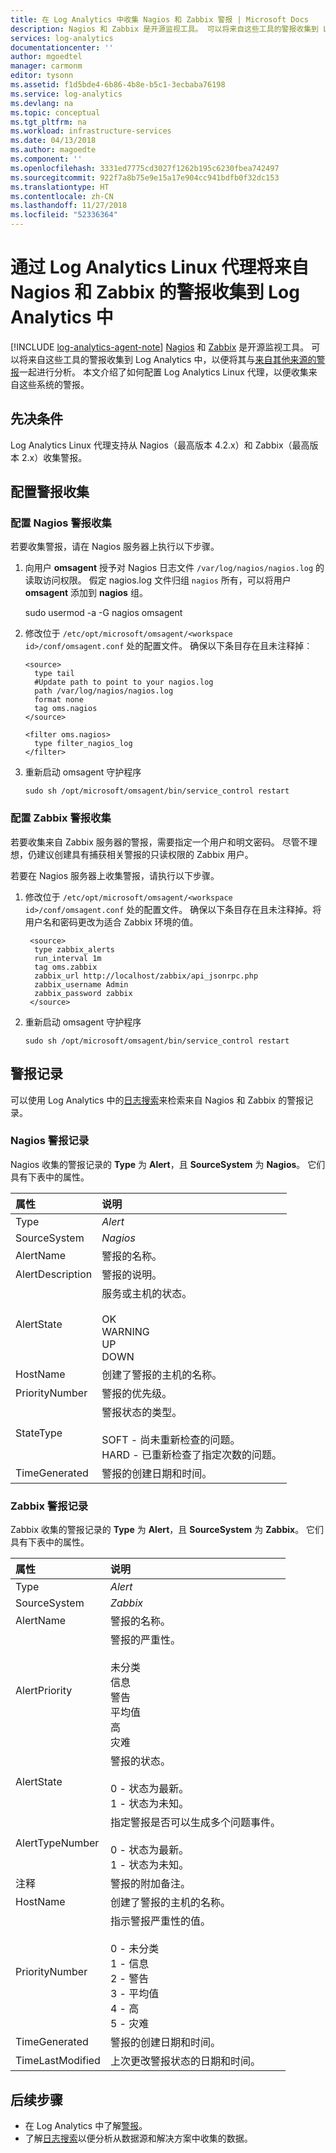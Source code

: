 ```yaml
---
title: 在 Log Analytics 中收集 Nagios 和 Zabbix 警报 | Microsoft Docs
description: Nagios 和 Zabbix 是开源监视工具。 可以将来自这些工具的警报收集到 Log Analytics 中，以便将其与来自其他来源的警报一起进行分析。  本文介绍了如何配置 Log Analytics Linux 代理，以便收集来自这些系统的警报。
services: log-analytics
documentationcenter: ''
author: mgoedtel
manager: carmonm
editor: tysonn
ms.assetid: f1d5bde4-6b86-4b8e-b5c1-3ecbaba76198
ms.service: log-analytics
ms.devlang: na
ms.topic: conceptual
ms.tgt_pltfrm: na
ms.workload: infrastructure-services
ms.date: 04/13/2018
ms.author: magoedte
ms.component: ''
ms.openlocfilehash: 3331ed7775cd3027f1262b195c6230fbea742497
ms.sourcegitcommit: 922f7a8b75e9e15a17e904cc941bdfb0f32dc153
ms.translationtype: HT
ms.contentlocale: zh-CN
ms.lasthandoff: 11/27/2018
ms.locfileid: "52336364"
---
```

# <a name="collect-alerts-from-nagios-and-zabbix-in-log-analytics-from-log-analytics-agent-for-linux"></a>通过 Log Analytics Linux 代理将来自 Nagios 和 Zabbix 的警报收集到 Log Analytics 中 
[!INCLUDE [log-analytics-agent-note](../../../includes/log-analytics-agent-note.md)]
[Nagios](https://www.nagios.org/) 和 [Zabbix](http://www.zabbix.com/) 是开源监视工具。 可以将来自这些工具的警报收集到 Log Analytics 中，以便将其与[来自其他来源的警报](../../monitoring-and-diagnostics/monitoring-overview-alerts.md)一起进行分析。  本文介绍了如何配置 Log Analytics Linux 代理，以便收集来自这些系统的警报。
 
## <a name="prerequisites"></a>先决条件
Log Analytics Linux 代理支持从 Nagios（最高版本 4.2.x）和 Zabbix（最高版本 2.x）收集警报。

## <a name="configure-alert-collection"></a>配置警报收集

### <a name="configuring-nagios-alert-collection"></a>配置 Nagios 警报收集
若要收集警报，请在 Nagios 服务器上执行以下步骤。

1. 向用户 **omsagent** 授予对 Nagios 日志文件 `/var/log/nagios/nagios.log` 的读取访问权限。 假定 nagios.log 文件归组 `nagios` 所有，可以将用户 **omsagent** 添加到 **nagios** 组。 

    sudo usermod -a -G nagios omsagent

2.  修改位于 `/etc/opt/microsoft/omsagent/<workspace id>/conf/omsagent.conf` 处的配置文件。 确保以下条目存在且未注释掉︰  

        <source>  
          type tail  
          #Update path to point to your nagios.log  
          path /var/log/nagios/nagios.log  
          format none  
          tag oms.nagios  
        </source>  
      
        <filter oms.nagios>  
          type filter_nagios_log  
        </filter>  

3. 重新启动 omsagent 守护程序

    ```
    sudo sh /opt/microsoft/omsagent/bin/service_control restart
    ```

### <a name="configuring-zabbix-alert-collection"></a>配置 Zabbix 警报收集
若要收集来自 Zabbix 服务器的警报，需要指定一个用户和明文密码。  尽管不理想，仍建议创建具有捕获相关警报的只读权限的 Zabbix 用户。

若要在 Nagios 服务器上收集警报，请执行以下步骤。

1. 修改位于 `/etc/opt/microsoft/omsagent/<workspace id>/conf/omsagent.conf` 处的配置文件。 确保以下条目存在且未注释掉。将用户名和密码更改为适合 Zabbix 环境的值。

        <source>
         type zabbix_alerts
         run_interval 1m
         tag oms.zabbix
         zabbix_url http://localhost/zabbix/api_jsonrpc.php
         zabbix_username Admin
         zabbix_password zabbix
        </source>

2. 重新启动 omsagent 守护程序

    `sudo sh /opt/microsoft/omsagent/bin/service_control restart`


## <a name="alert-records"></a>警报记录
可以使用 Log Analytics 中的[日志搜索](../../log-analytics/log-analytics-queries.md)来检索来自 Nagios 和 Zabbix 的警报记录。

### <a name="nagios-alert-records"></a>Nagios 警报记录

Nagios 收集的警报记录的 **Type** 为 **Alert**，且 **SourceSystem** 为 **Nagios**。  它们具有下表中的属性。

| 属性 | 说明 |
|:--- |:--- |
| Type |*Alert* |
| SourceSystem |*Nagios* |
| AlertName |警报的名称。 |
| AlertDescription | 警报的说明。 |
| AlertState | 服务或主机的状态。<br><br>OK<br>WARNING<br>UP<br>DOWN |
| HostName | 创建了警报的主机的名称。 |
| PriorityNumber | 警报的优先级。 |
| StateType | 警报状态的类型。<br><br>SOFT - 尚未重新检查的问题。<br>HARD - 已重新检查了指定次数的问题。  |
| TimeGenerated |警报的创建日期和时间。 |


### <a name="zabbix-alert-records"></a>Zabbix 警报记录
Zabbix 收集的警报记录的 **Type** 为 **Alert**，且 **SourceSystem** 为 **Zabbix**。  它们具有下表中的属性。

| 属性 | 说明 |
|:--- |:--- |
| Type |*Alert* |
| SourceSystem |*Zabbix* |
| AlertName | 警报的名称。 |
| AlertPriority | 警报的严重性。<br><br>未分类<br>信息<br>警告<br>平均值<br>高<br>灾难  |
| AlertState | 警报的状态。<br><br>0 - 状态为最新。<br>1 - 状态为未知。  |
| AlertTypeNumber | 指定警报是否可以生成多个问题事件。<br><br>0 - 状态为最新。<br>1 - 状态为未知。    |
| 注释 | 警报的附加备注。 |
| HostName | 创建了警报的主机的名称。 |
| PriorityNumber | 指示警报严重性的值。<br><br>0 - 未分类<br>1 - 信息<br>2 - 警告<br>3 - 平均值<br>4 - 高<br>5 - 灾难 |
| TimeGenerated |警报的创建日期和时间。 |
| TimeLastModified |上次更改警报状态的日期和时间。 |


## <a name="next-steps"></a>后续步骤
* 在 Log Analytics 中了解[警报](../../monitoring-and-diagnostics/monitoring-overview-alerts.md)。
* 了解[日志搜索](../../log-analytics/log-analytics-queries.md)以便分析从数据源和解决方案中收集的数据。 

